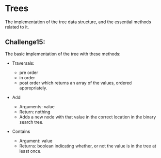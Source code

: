 # Trees
The implementation of the tree data structure, and the essential methods related to it.


## Challenge15:
The basic implementation of the tree with these methods:
+ Traversals:
    + pre order
    + in order 
    + post order which returns an array of the values, ordered appropriately.

+ Add
    + Arguments: value
    + Return: nothing
    + Adds a new node with that value in the correct location in the binary search tree.
+ Contains
    + Argument: value
    + Returns: boolean indicating whether, or not the value is in the tree at least once.
    
